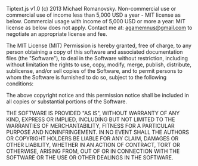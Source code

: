 ﻿Tiptext.js v1.0 (c) 2013 Michael Romanovsky.
Non-commercial use or commercial use of income less than 5,000 USD a year - MIT license as below.
Commercial usage with income of 5,000 USD or more a year: MIT license as below does not apply. Contact me at: agamemnus@gmail.com to negotiate an appropriate license and fee.

The MIT License (MIT)
Permission is hereby granted, free of charge, to any person obtaining a copy of this software and associated documentation files (the "Software"), to deal in the Software without restriction, including without limitation the rights to use, copy, modify, merge, publish, distribute, sublicense, and/or sell copies of the Software, and to permit persons to whom the Software is furnished to do so, subject to the following conditions:

The above copyright notice and this permission notice shall be included in all copies or substantial portions of the Software.

THE SOFTWARE IS PROVIDED "AS IS", WITHOUT WARRANTY OF ANY KIND, EXPRESS OR IMPLIED, INCLUDING BUT NOT LIMITED TO THE WARRANTIES OF MERCHANTABILITY, FITNESS FOR A PARTICULAR PURPOSE AND NONINFRINGEMENT. IN NO EVENT SHALL THE AUTHORS OR COPYRIGHT HOLDERS BE LIABLE FOR ANY CLAIM, DAMAGES OR OTHER LIABILITY, WHETHER IN AN ACTION OF CONTRACT, TORT OR OTHERWISE, ARISING FROM, OUT OF OR IN CONNECTION WITH THE SOFTWARE OR THE USE OR OTHER DEALINGS IN THE SOFTWARE.